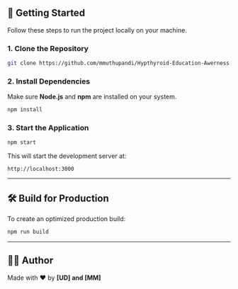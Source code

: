 ## 🚀 Getting Started

Follow these steps to run the project locally on your machine.

### 1. Clone the Repository

```bash
git clone https://github.com/mmuthupandi/Hypthyroid-Education-Awerness
````

### 2. Install Dependencies

Make sure **Node.js** and **npm** are installed on your system.

```bash
npm install
```

### 3. Start the Application

```bash
npm start
```

This will start the development server at:

```
http://localhost:3000
```

---

## 🛠 Build for Production

To create an optimized production build:

```bash
npm run build
```


---

## 👨‍💻 Author

Made with ❤️ by **[UD] and [MM]**
